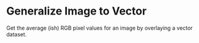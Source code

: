 # Generalize Image to Vector
 Get the average (ish) RGB pixel values for an image by overlaying a vector dataset. 